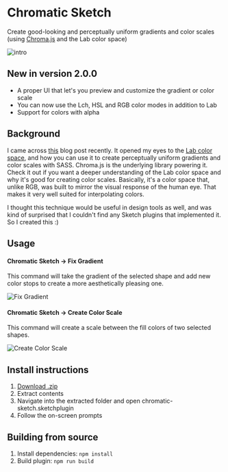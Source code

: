 # Chromatic Sketch

Create good-looking and perceptually uniform gradients and color scales (using [Chroma.js](https://github.com/gka/chroma.js) and the Lab color space)

![intro](https://cloud.githubusercontent.com/assets/1426460/25557981/a0e96b40-2d1d-11e7-9a5a-0bd3cbbdc746.png)

## New in version 2.0.0
- A proper UI that let's you preview and customize the gradient or color scale
- You can now use the Lch, HSL and RGB color modes in addition to Lab
- Support for colors with alpha

## Background
I came across [this](https://blog.bugsnag.com/chromatic-sass/) blog post recently. It opened my eyes to the [Lab color space](https://en.wikipedia.org/wiki/Lab_color_space), and how you can use it to create perceptually uniform gradients and color scales with SASS. Chroma.js is the underlying library powering it. Check it out if you want a deeper understanding of the Lab color space and why it's good for creating color scales. Basically, it's a color space that, unlike RGB, was built to mirror the visual response of the human eye. That makes it very well suited for interpolating colors.

I thought this technique would be useful in design tools as well, and was kind of surprised that I couldn't find any Sketch plugins that implemented it. So I created this :)

## Usage
#### Chromatic Sketch -> Fix Gradient
This command will take the gradient of the selected shape and add new color stops to create a more aesthetically pleasing one.

![Fix Gradient](https://user-images.githubusercontent.com/1426460/33186103-4ff74096-d087-11e7-940d-0ee41190aab4.png)

#### Chromatic Sketch -> Create Color Scale
This command will create a scale between the fill colors of two selected shapes.

![Create Color Scale](https://user-images.githubusercontent.com/1426460/33186102-4e2d8734-d087-11e7-8299-356ecbe83b58.png)

## Install instructions
1. [Download .zip](https://github.com/petterheterjag/chromatic-sketch/archive/master.zip)
2. Extract contents
3. Navigate into the extracted folder and open chromatic-sketch.sketchplugin
4. Follow the on-screen prompts


## Building from source
1. Install dependencies: `npm install`
2. Build plugin: `npm run build`
